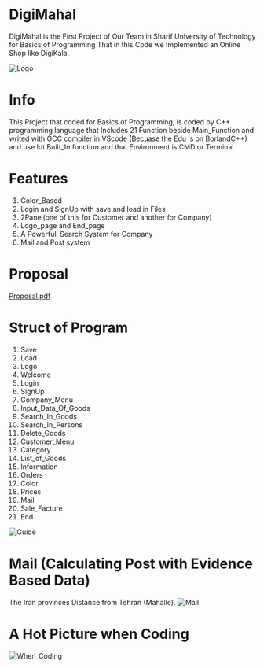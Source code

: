 # DigiMahal
DigiMahal is the First Project of Our Team in Sharif University of Technology for Basics of Programming That in this Code we Implemented an Online Shop like DigiKala.

![Logo](https://user-images.githubusercontent.com/49282989/152124208-ae738933-0b88-41db-9590-0535ab442a68.gif)

# Info
This Project that coded for Basics of Programming, is coded by C++ programming language that Includes 21 Function beside Main_Function and writed with GCC compiler in VScode (Becuase the Edu is on BorlandC++) and use lot Built_In function and that Environment is CMD or Terminal.

# Features
1) Color_Based
2) Login and SignUp with save and load in Files
3) 2Panel(one of this for Customer and another for Company)
4) Logo_page and End_page
5) A Powerfull Search System for Company
6) Mail and Post system

# Proposal
[Proposal.pdf](https://github.com/MrLatifi/DigiMahal/files/7985084/Proposal.pdf)

# Struct of Program
1) Save
2) Load
3) Logo
4) Welcome
5) Login
6) SignUp
7) Company_Menu
8) Input_Data_Of_Goods
9) Search_In_Goods
10) Search_In_Persons
11) Delete_Goods
12) Customer_Menu
13) Category
14) List_of_Goods
15) Information
16) Orders
17) Color
18) Prices
19) Mail
20) Sale_Facture
21) End


![Guide](https://user-images.githubusercontent.com/49282989/152130790-f164cc60-4674-41d1-9692-7609b8343f39.png)


# Mail (Calculating Post with Evidence Based Data)
The Iran provinces Distance from Tehran (Mahalle).
![Mail](https://user-images.githubusercontent.com/49282989/152128515-7f500895-70d8-4154-9197-1649afa3b404.png)

# A Hot Picture when Coding
![When_Coding](https://user-images.githubusercontent.com/49282989/152129796-9713748c-3b18-4b04-a0ec-6c583cce731c.png)
